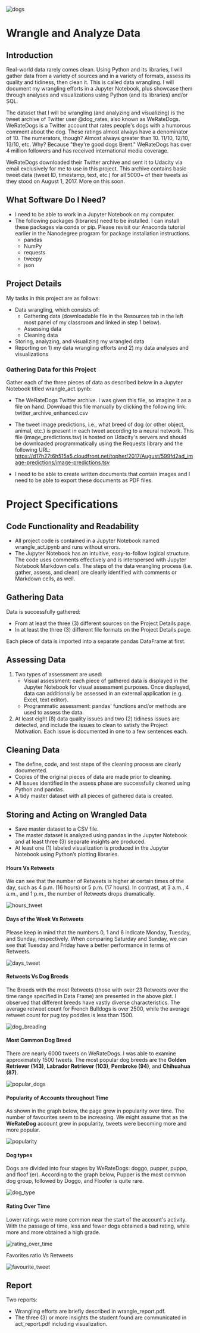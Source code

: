![dogs](https://user-images.githubusercontent.com/83236722/162843043-eb598134-9bf3-40dc-b03a-6cd2aec95016.PNG)


# Wrangle and Analyze Data
## Introduction
Real-world data rarely comes clean. Using Python and its libraries, I will gather data from a variety of sources and in a variety of formats, assess its quality and tidiness, then clean it. This is called data wrangling. I will document my wrangling efforts in a Jupyter Notebook, plus showcase them through analyses and visualizations using Python (and its libraries) and/or SQL.

The dataset that I will be wrangling (and analyzing and visualizing) is the tweet archive of Twitter user @dog_rates, also known as WeRateDogs. WeRateDogs is a Twitter account that rates people's dogs with a humorous comment about the dog. These ratings almost always have a denominator of 10. The numerators, though? Almost always greater than 10. 11/10, 12/10, 13/10, etc. Why? Because "they're good dogs Brent." WeRateDogs has over 4 million followers and has received international media coverage.

WeRateDogs downloaded their Twitter archive and sent it to Udacity via email exclusively for me to use in this project. This archive contains basic tweet data (tweet ID, timestamp, text, etc.) for all 5000+ of their tweets as they stood on August 1, 2017. More on this soon.

## What Software Do I Need?

- I need to be able to work in a Jupyter Notebook on my computer. 
- The following packages (libraries) need to be installed. I can install these packages via conda or pip. Please revisit our Anaconda tutorial earlier in the Nanodegree program for package installation instructions.
   - pandas
   - NumPy
   - requests
   - tweepy
   - json

## Project Details
My tasks in this project are as follows:

- Data wrangling, which consists of:
    - Gathering data (downloadable file in the Resources tab in the left most panel of my classroom and linked in step 1 below).
    - Assessing data
    - Cleaning data
- Storing, analyzing, and visualizing my wrangled data
- Reporting on 
      1) my data wrangling efforts and 
      2) my data analyses and visualizations
      
### Gathering Data for this Project
Gather each of the three pieces of data as described below in a Jupyter Notebook titled wrangle_act.ipynb:

 - The WeRateDogs Twitter archive. I was given this file, so imagine it as a file on hand. Download this file manually by clicking the following link: twitter_archive_enhanced.csv

 - The tweet image predictions, i.e., what breed of dog (or other object, animal, etc.) is present in each tweet according to a neural network. This file (image_predictions.tsv) is hosted on Udacity's servers and should be downloaded programmatically using the Requests library and the following URL: https://d17h27t6h515a5.cloudfront.net/topher/2017/August/599fd2ad_image-predictions/image-predictions.tsv


 - I need to be able to create written documents that contain images and I need to be able to export these documents as PDF files. 

# Project Specifications
## Code Functionality and Readability
- All project code is contained in a Jupyter Notebook named wrangle_act.ipynb and runs without errors.
- The Jupyter Notebook has an intuitive, easy-to-follow logical structure. The code uses comments effectively and is interspersed with Jupyter Notebook Markdown cells. The steps of the data wrangling process (i.e. gather, assess, and clean) are clearly identified with comments or Markdown cells, as well.

## Gathering Data
Data is successfully gathered:
- From at least the three (3) different sources on the Project Details page.
- In at least the three (3) different file formats on the Project Details page.

Each piece of data is imported into a separate pandas DataFrame at first.

## Assessing Data
1. Two types of assessment are used:
   - Visual assessment: each piece of gathered data is displayed in the Jupyter Notebook for visual assessment purposes. Once displayed, data can additionally be assessed in an external application (e.g. Excel, text editor).
   - Programmatic assessment: pandas' functions and/or methods are used to assess the data.
2. At least eight (8) data quality issues and two (2) tidiness issues are detected, and include the issues to clean to satisfy the Project Motivation. Each issue is documented in one to a few sentences each.

## Cleaning Data
- The define, code, and test steps of the cleaning process are clearly documented.
- Copies of the original pieces of data are made prior to cleaning.
- All issues identified in the assess phase are successfully cleaned using Python and pandas.
- A tidy master dataset with all pieces of gathered data is created.

## Storing and Acting on Wrangled Data
- Save master dataset to a CSV file.
- The master dataset is analyzed using pandas in the Jupyter Notebook and at least three (3) separate insights are produced.
- At least one (1) labeled visualization is produced in the Jupyter Notebook using Python’s plotting libraries.

#### Hours Vs Retweets
We can see that the number of Retweets is higher at certain times of the day, such as 4 p.m. (16 hours) or 5 p.m. (17 hours).
In contrast, at 3 a.m., 4 a.m., and 1 p.m., the number of Retweets drops dramatically.

![hours_tweet](https://user-images.githubusercontent.com/83236722/162844463-48ce1d46-a488-4078-bb74-0ad323aca7af.jpg)

#### Days of the Week Vs Retweets
Please keep in mind that the numbers 0, 1 and 6 indicate Monday, Tuesday, and Sunday, respectively.
When comparing Saturday and Sunday, we can see that Tuesday and Friday have a better performance in terms of Retweets.

![days_tweet](https://user-images.githubusercontent.com/83236722/162844685-923751ed-0639-47de-b386-fd28298ecde1.jpg)

#### Retweets Vs Dog Breeds
The Breeds with the most Retweets (those with over 23 Retweets over the time range specified in Data Frame) are presented in the above plot.
I observed that different breeds have vastly diverse characteristics. The average retweet count for French Bulldogs is over 2500, while the average 
retweet count for pug toy poddles is less than 1500.

![dog_breading](https://user-images.githubusercontent.com/83236722/162844911-bc87388c-c53b-4e05-987d-5969de516fd5.jpg)

#### Most Common Dog Breed
There are nearly 6000 tweets on WeRateDogs. I was able to examine approximately 1500 tweets. The most popular dog breeds are the **Golden Retriever (143)**, 
**Labrador Retriever (103)**, **Pembroke (94)**, and **Chihuahua (87)**.

![popular_dogs](https://user-images.githubusercontent.com/83236722/162843277-4795ae32-53b3-4fa5-b0df-d7a469bbd63f.jpg)

#### Popularity of Accounts throughout Time
As shown in the graph below, the page grew in popularity over time. The number of favourites seem to be increasing. We might assume that as the **WeRateDog** account 
grew in popularity, tweets were becoming more and more popular.

![popularity](https://user-images.githubusercontent.com/83236722/162843436-800c94ae-5a2c-4b41-98f4-abc5a5e9146b.jpg)

#### Dog types
Dogs are divided into four stages by WeRateDogs: doggo, pupper, puppo, and floof (er). According to the graph below, Pupper is the most common dog group, 
followed by Doggo, and Floofer is quite rare.

![dog_type](https://user-images.githubusercontent.com/83236722/162845411-fdc7cb7b-b127-4792-8c4a-abd631983b18.jpg)

#### Rating Over Time
Lower ratings were more common near the start of the account's activity. With the passage of time, less and fewer dogs obtained a bad rating, while more 
and more obtained a high grade.

![rating_over_time](https://user-images.githubusercontent.com/83236722/162843745-895c2859-1b1b-4813-9798-03e6884df2c8.jpg)

Favorites ratio Vs Retweets

![favourite_tweet](https://user-images.githubusercontent.com/83236722/162845019-09fd2bbd-0e40-4065-a982-546983223f9e.jpg)

## Report
Two reports:
- Wrangling efforts are briefly described in wrangle_report.pdf.
- The three (3) or more insights the student found are communicated in act_report.pdf including visualization.
